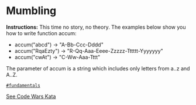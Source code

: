 # Mumbling

**Instructions:**  This time no story, no theory. The examples below show you how to write function accum:

- accum("abcd") -> "A-Bb-Ccc-Dddd"
- accum("RqaEzty") -> "R-Qq-Aaa-Eeee-Zzzzz-Tttttt-Yyyyyyy"
- accum("cwAt") -> "C-Ww-Aaa-Tttt"

The parameter of accum is a string which includes only letters from a..z and A..Z.

[`#fundamentals`](#fundamentals)

[See Code Wars Kata](https://www.codewars.com/kata/57eb8fcdf670e99d9b000272)  
